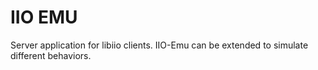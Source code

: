 
# IIO EMU
Server application for libiio clients. IIO-Emu can be extended to simulate different behaviors.
